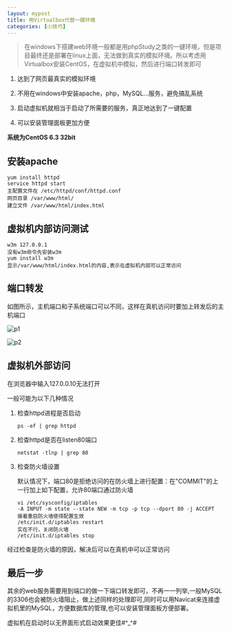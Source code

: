 ```yaml
---
layout: mypost
title: 用Virtualbox代替一键环境
categories: [小技巧]
---
```


> 在windows下搭建web环境一般都是用phpStudy之类的一键环境，但是项目最终还是部署在linux上面，无法做到真实的模拟环境。所以考虑用Virtualbox安装CentOS，在虚拟机中模拟，然后进行端口转发即可

1. 达到了网页最真实的模拟环境

2. 不用在windows中安装apache，php，MySQL...服务，避免搞乱系统

3. 启动虚拟机就相当于启动了所需要的服务，真正地达到了一键配置

4. 可以安装管理面板更加方便

**系统为CentOS 6.3 32bit**

## 安装apache

```shell
yum install httpd
service httpd start
主配置文件在 /etc/httpd/conf/httpd.conf
网页目录 /var/www/html/
建立文件 /var/www/html/index.html
```

## 虚拟机内部访问测试

```
w3m 127.0.0.1
没有w3m命令先安装w3m
yum install w3m
显示/var/www/html/index.html的内容,表示在虚拟机内部可以正常访问
```
	
## 端口转发

如图所示，主机端口和子系统端口可以不同，这样在真机访问时要加上转发后的主机端口

![p1](01.jpg)

![p2](02.jpg)


## 虚拟机外部访问

在浏览器中输入127.0.0.10无法打开

一般可能为以下几种情况

1. 检查httpd进程是否启动

	`ps -ef | grep httpd`

2. 检查httpd是否在listen80端口

	`netstat -tlnp | grep 80` 

3. 检查防火墙设置

    默认情况下，端口80是拒绝访问的在防火墙上进行配置：在"COMMIT"的上一行加上如下配置，允许80端口通过防火墙

    ```
    vi /etc/sysconfig/iptables
    -A INPUT -m state --state NEW -m tcp -p tcp --dport 80 -j ACCEPT
    接着重启防火墙使得配置生效
    /etc/init.d/iptables restart
    实在不行，关闭防火墙
    /etc/init.d/iptables stop
    ```

经过检查是防火墙的原因，解决后可以在真机中可以正常访问

## 最后一步

其余的web服务需要用到端口的做一下端口转发即可，不再一一列举,一般MySQL的3306也会被防火墙阻止，做上述同样的处理即可,同时可以用Navicat来连接虚拟机里的MySQL，方便数据库的管理,也可以安装管理面板方便部署。

虚拟机在启动时以无界面形式启动效果更佳#^_^#
